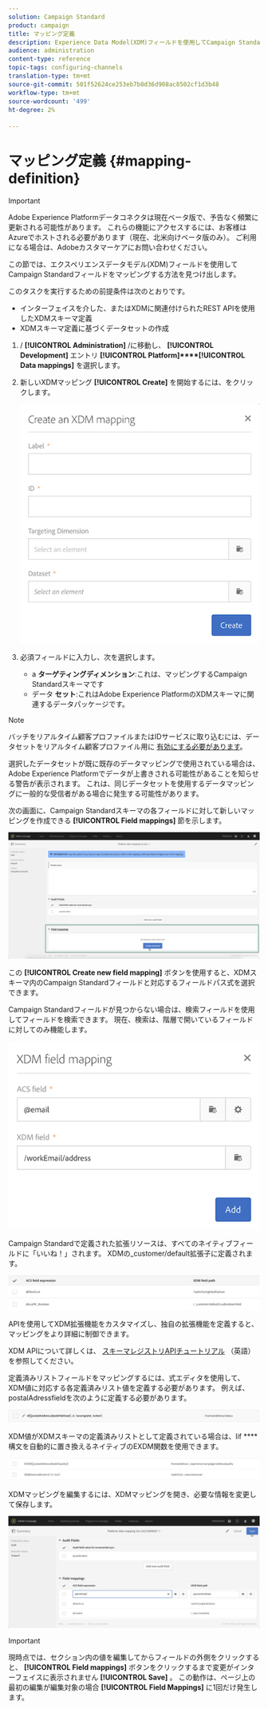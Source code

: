 ```yaml
---
solution: Campaign Standard
product: campaign
title: マッピング定義
description: Experience Data Model(XDM)フィールドを使用してCampaign Standardフィールドをマッピングする方法について説明します。
audience: administration
content-type: reference
topic-tags: configuring-channels
translation-type: tm+mt
source-git-commit: 501f52624ce253eb7b0d36d908ac8502cf1d3b48
workflow-type: tm+mt
source-wordcount: '499'
ht-degree: 2%

---
```



# マッピング定義 {#mapping-definition}

>[!IMPORTANT]
>
>Adobe Experience Platformデータコネクタは現在ベータ版で、予告なく頻繁に更新される可能性があります。 これらの機能にアクセスするには、お客様はAzureでホストされる必要があります（現在、北米向けベータ版のみ）。 ご利用になる場合は、Adobeカスタマーケアにお問い合わせください。

この節では、エクスペリエンスデータモデル(XDM)フィールドを使用してCampaign Standardフィールドをマッピングする方法を見つけ出します。

このタスクを実行するための前提条件は次のとおりです。

* インターフェイスを介した、またはXDMに関連付けられたREST APIを使用したXDMスキーマ定義
* XDMスキーマ定義に基づくデータセットの作成

1. / **[!UICONTROL Administration]** /に移動し、 **[!UICONTROL Development]** エントリ **[!UICONTROL Platform]****[!UICONTROL Data mappings]** を選択します。

1. 新しいXDMマッピング **[!UICONTROL Create]** を開始するには、をクリックします。

   ![](assets/aep_createmapping.png)

1. 必須フィールドに入力し、次を選択します。

   * a **ターゲティングディメンション**:これは、マッピングするCampaign Standardスキーマです
   * データ **セット**:これはAdobe Experience PlatformのXDMスキーマに関連するデータパッケージです。

>[!NOTE]
>
>バッチをリアルタイム顧客プロファイルまたはIDサービスに取り込むには、データセットをリアルタイム顧客プロファイル用に [有効にする必要があります](https://docs.adobe.com/content/help/en/experience-platform/rtcdp/intro/get-started.html)。
>
>選択したデータセットが既に既存のデータマッピングで使用されている場合は、Adobe Experience Platformでデータが上書きされる可能性があることを知らせる警告が表示されます。 これは、同じデータセットを使用するデータマッピングに一般的な受信者がある場合に発生する可能性があります。

次の画面に、Campaign Standardスキーマの各フィールドに対して新しいマッピングを作成できる **[!UICONTROL Field mappings]** 節を示します。

![](assets/aep_fieldmappings.png)

この **[!UICONTROL Create new field mapping]** ボタンを使用すると、XDMスキーマ内のCampaign Standardフィールドと対応するフィールドパス式を選択できます。

Campaign Standardフィールドが見つからない場合は、検索フィールドを使用してフィールドを検索できます。 現在、検索は、階層で開いているフィールドに対してのみ機能します。

![](assets/aep_mapfield.png)

Campaign Standardで定義された拡張リソースは、すべてのネイティブフィールドに「いいね！」されます。 XDMの_customer/default拡張子に定義されます。

![](assets/aep_fieldscusmapping.png)

APIを使用してXDM拡張機能をカスタマイズし、独自の拡張機能を定義すると、マッピングをより詳細に制御できます。

XDM APIについて詳しくは、 [スキーマレジストリAPIチュートリアル](https://docs.adobe.com/content/help/ja-JP/experience-platform/xdm/api/getting-started.html) （英語）を参照してください。

定義済みリストフィールドをマッピングするには、式エディタを使用して、XDM値に対応する各定義済みリスト値を定義する必要があります。 例えば、postalAdressfieldを次のように定義する必要があります。

![](assets/aep_enummapping.png)

XDM値がXDMスキーマの定義済みリストとして定義されている場合は、lif **** 構文を自動的に置き換えるネイティブのEXDM関数を使用できます。

![](assets/aep_enummappingexdm.png)

XDMマッピングを編集するには、XDMマッピングを開き、必要な情報を変更して保存します。

![](assets/aep_editmapping.png)

>[!IMPORTANT]
>
>現時点では、セクション内の値を編集してからフィールドの外側をクリックすると、 **[!UICONTROL Field mappings]** ボタンをクリックするまで変更がインターフェイスに表示されません **[!UICONTROL Save]** 。 この動作は、ページ上の最初の編集が編集対象の場合 **[!UICONTROL Field Mappings]** に1回だけ発生します。
